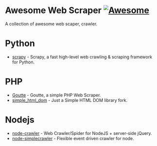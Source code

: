 # Awesome Web Scraper [![Awesome](https://cdn.rawgit.com/sindresorhus/awesome/d7305f38d29fed78fa85652e3a63e154dd8e8829/media/badge.svg)](https://github.com/sindresorhus/awesome)

A collection of awesome web scaper, crawler.

# Python
* [scrapy](https://github.com/scrapy/scrapy) - Scrapy, a fast high-level web crawling & scraping framework for Python.

# PHP 
* [Goutte](https://github.com/FriendsOfPHP/Goutte) - Goutte, a simple PHP Web Scraper.
* [simple_html_dom](https://github.com/samacs/simple_html_dom) - Just a Simple HTML DOM library fork.

# Nodejs
* [node-crawler](https://github.com/sylvinus/node-crawler) - Web Crawler/Spider for NodeJS + server-side jQuery.
* [node-simplecrawler](https://github.com/cgiffard/node-simplecrawler) - Flexible event driven crawler for node.
